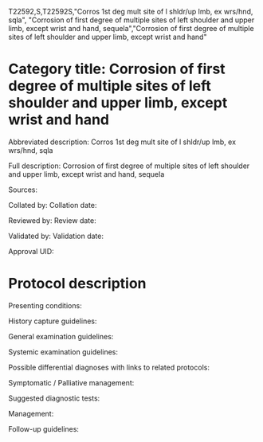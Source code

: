 T22592,S,T22592S,"Corros 1st deg mult site of l shldr/up lmb, ex wrs/hnd, sqla", "Corrosion of first degree of multiple sites of left shoulder and upper limb, except wrist and hand, sequela","Corrosion of first degree of multiple sites of left shoulder and upper limb, except wrist and hand"
# Category title: Corrosion of first degree of multiple sites of left shoulder and upper limb, except wrist and hand

Abbreviated description: Corros 1st deg mult site of l shldr/up lmb, ex wrs/hnd, sqla

Full description: Corrosion of first degree of multiple sites of left shoulder and upper limb, except wrist and hand, sequela

Sources:

Collated by:
Collation date:

Reviewed by:
Review date:

Validated by:
Validation date:

Approval UID:

# Protocol description

Presenting conditions:

History capture guidelines:

General examination guidelines:

Systemic examination guidelines:

Possible differential diagnoses with links to related protocols:

Symptomatic / Palliative management:

Suggested diagnostic tests:

Management:

Follow-up guidelines:
